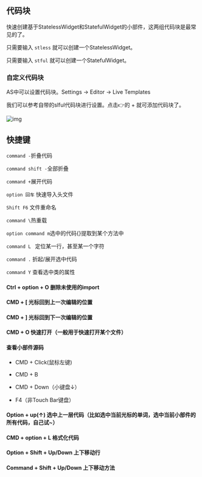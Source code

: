 ## 代码块

快速创建基于StatelessWidget和StatefulWidget的小部件，这两组代码块是最常见的了。

只需要输入 `stless` 就可以创建一个StatelessWidget。

只需要输入 `stful` 就可以创建一个StatefulWidget。

### 自定义代码块

AS中可以设置代码块。Settings -> Editor -> Live Templates

我们可以参考自带的slful代码块进行设置。点击👉的 + 就可添加代码块了。

![img](https://cdn.nlark.com/yuque/0/2020/png/935549/1590336186541-2a02a3d2-cfd5-4386-84e8-b0e08b4f7411.png)

## 快捷键

`command -`折叠代码

`command shift -`全部折叠

`command +`展开代码

`option 回车` 快速导入头文件

`Shift F6` 文件重命名

`command \`热重载

`option command m`选中的代码{}提取到某个方法中

`command L ` 定位某一行，甚至某一个字符

`command .`  折起/展开选中代码

`command Y` 查看选中类的属性

#### Ctrl + option + O 删除未使用的import

#### CMD + [  光标回到上一次编辑的位置

#### CMD + ]  光标回到下一次编辑的位置

#### CMD + O 快速打开（一般用于快速打开某个文件）

#### 查看小部件源码 

- CMD + Click(鼠标左键)
- CMD + B

- CMD + Down（小键盘↓）
- F4（非Touch Bar键盘）

#### Option + up(↑) 选中上一层代码（比如选中当前光标的单词，选中当前小部件的所有代码，自己试~）

#### CMD + option + L  格式化代码

#### Option + Shift + Up/Down 上下移动行

#### Command + Shift + Up/Down  上下移动方法

